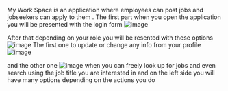 My Work Space is an application where employees can post jobs and jobseekers can apply to them .
The first part when you open the application you will be presented with the login form 
![image](https://github.com/user-attachments/assets/31196031-d178-46ba-83f6-7df04fbf48db)

After that depending on your role you will be resented with these options 
![image](https://github.com/user-attachments/assets/03d4c105-6876-4b8c-8e59-a07e5a1c1345)
The first one to update or change any info from your profile 
![image](https://github.com/user-attachments/assets/f42da4c0-db3d-4a0c-bf49-b9d44b452aa6)

and the other one 
![image](https://github.com/user-attachments/assets/bc0ef2ba-861d-4f0e-ab88-0ed48935204b)
when you can freely look up for jobs and even search using the job title you are interested in and on the left side you will have many options depending on the actions you do 

